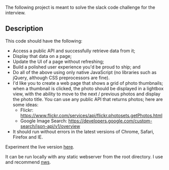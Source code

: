 The following project is meant to solve the slack code challenge for the interview.

## Description

This code should have the following:

* Access a public API and successfully retrieve data from it;
* Display that data on a page;
* Update the UI of a page without refreshing;
* Build a polished user experience you'd be proud to ship; and
* Do all of the above using only native JavaScript (no libraries such as jQuery, although CSS preprocessors are fine).
* I'd like you to create a web page that shows a grid of photo thumbnails; when a thumbnail is clicked, the photo should be displayed in a lightbox view, with the ability to move to the next / previous photos and display the photo title. You can use any public API that returns photos; here are some ideas:
    * Flickr: https://www.flickr.com/services/api/flickr.photosets.getPhotos.html
    * Google Image Search: https://developers.google.com/custom-search/json-api/v1/overview
* It should run without errors in the latest versions of Chrome, Safari, Firefox and IE.

Experiment the live version [here](http://dvidsilva.com/code_sample/).

It can be run locally with any static webserver from the root directory. I use and recommend [nws](https://www.npmjs.com/package/nws).
